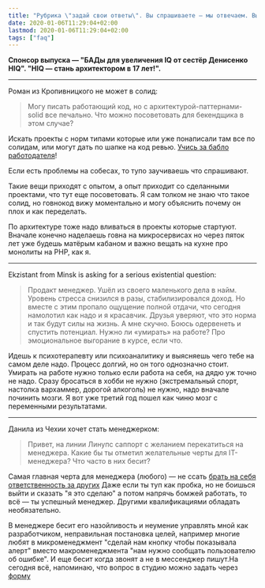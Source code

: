 ```yaml
---
title: "Рубрика \"задай свои ответы\". Вы спрашиваете — мы отвечаем. Выпуск №3. Карьерный."
date: 2020-01-06T11:29:04+02:00
lastmod: 2020-01-06T11:29:04+02:00
tags: ["faq"]
---
```


**Спонсор выпуска — "БАДы для увеличения IQ от сестёр Денисенко HIQ". "HIQ — стань архитектором в 17 лет!".**

---

Роман из Кропивницкого не может в солид:

>Могу писать работающий код, но с архитектурой-паттернами-solid все печально. Что можно посоветовать для бекендщика в этом случае?

Искать проекты с норм типами которые или уже понаписали там все по солидам, или могут дать по шапке на код ревью. [Учись за бабло работодателя](https://www.rozhkov.me/post/resume-driven-development/)! 

Если есть проблемы на собесах, то тупо заучиваешь что спрашивают.

Такие вещи приходят с опытом, а опыт приходит со сделанными проектами, что тут еще посоветовать. Я сам толком не знаю что такое солид, но говнокод вижу моментально и могу объяснить почему он плох и как переделать.

По архитектуре тоже надо вливаться в проекты которые стартуют. Вначале конечно наделаешь говна на микросервисах но через пяток лет уже будешь матёрым кабаном и важно вещать на кухне про монолиты на PHP, как я.

---

Ekzistant from Minsk is asking for a serious existential question:

>Продакт менеджер. Ушёл из своего маленького дела в найм. Уровень стресса снизился в разы, стабилизировался доход. Но вместе с этим пропало ощущение полной отдачи, что сегодня намолотил как надо и я красавчик. Друзья уверяют, что это норма и так будут силы на жизнь. А мне скучно. Боюсь одервенеть и спустить потенциал. Нужно ли «умирать» на работе? Про эмоциональное выгорание в курсе, если что. 

Идешь к психотерапевту или психоаналитику и выясняешь чего тебе на самом деле надо. Процесс долгий, но он того однозначно стоит. Умирать на работе нужно только если работа на себя, на дядю уж точно не надо. Сразу бросаться в хобби не нужно (экстремальный спорт, настолка вархаммер, дорогой алкоголь) не нужно, надо вначале починить мозги. Я вот уже третий год пошел как чиню мозг с переменными результатами.

---

Данила из Чехии хочет стать менеджерком:

>Привет, на линии Линупс саппорт с желанием перекатиться на менеджера. Какие бы ты отметил желательные черты для IT-менеджера? Что часто в них бесит?

Самая главная черта для менеджера (любого) — не ссать [брать на себя ответственность за других](https://www.rozhkov.me/post/brave-and-stupidity/) Даже если ты туп как пробка, но не боишься выйти и сказать "я это сделаю" а потом напрячь бомжей работать, то всё — ты успешный менеджер. Другими квалификациями обладать необязательно.

В менеджере бесит его назойливость и неумение управлять мной как разработчиком, неправильная постановка целей, например многие любят в микроменеджмент "сделай нам кнопку чтобы показывала алерт" вместо макроменеджмента "нам нужно сообщать пользователю об ошибке". И еще бесит когда звонят а не в мессенджер пишут.На сегодня всё, напоминаю, что вопрос в студию можно задать через [форму](https://forms.gle/WCkVAHApsUFbexjw6)
